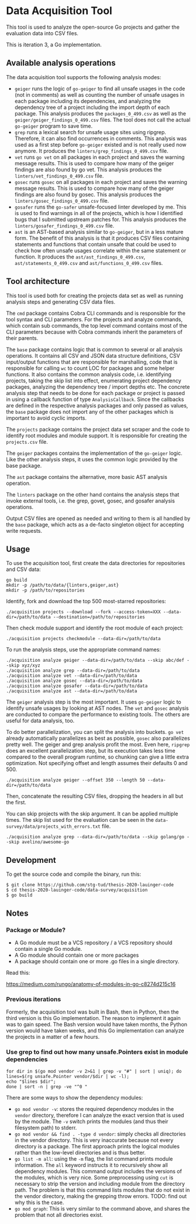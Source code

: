 # Data Acquisition Tool

This tool is used to analyze the open-source Go projects and gather the evaluation data into CSV files.

This is iteration 3, a Go implementation.


## Available analysis operations

The data acquisition tool supports the following analysis modes:

 - `geiger` runs the logic of `go-geiger` to find all unsafe usages in the code (not in comments) as well as counting
   the number of unsafe usages in each package including its dependencies, and analyzing the dependency tree of a
   project including the import depth of each package. This analysis produces the `packages_0_499.csv` as well as the
   `geiger/geiger_findings_0_499.csv` files. The tool does not call the actual `go-geiger` program to save time.
 - `grep` runs a lexical search for unsafe usage sites using ripgrep. Therefore, it can also find occurrences in
   comments. This analysis was used as a first step before `go-geiger` existed and is not really used now anymore. It
   produces the `linters/grep_findings_0_499.csv` file.
 - `vet` runs `go vet` on all packages in each project and saves the warning message results. This is used to compare
   how many of the geiger findings are also found by go vet. This analysis produces the `linters/vet_findings_0_499.csv`
   file.
 - `gosec` runs `gosec` on all packages in each project and saves the warning message results. This is used to compare
   how many of the geiger findings are also found by gosec. This analysis produces the `linters/gosec_findings_0_499.csv`
   file. 
 - `gosafer` runs the `go-safer` unsafe-focused linter developed by me. This is used to find warnings in all of the
   projects, which is how I identified bugs that I submitted upstream patches for. This analysis produces the
   `linters/gosafer_findings_0_499.csv` file.
 - `ast` is an AST-based analysis similar to `go-geiger`, but in a less mature form. The benefit of this analysis is
   that it produces CSV files containing statements and functions that contain unsafe that could be used to check how
   often unsafe usages correlate within the same statement or function. It produces the `ast/ast_findings_0_499.csv`,
   `ast/statements_0_499.csv` and `ast/functions_0_499.csv` files.


## Tool architecture

This tool is used both for creating the projects data set as well as running analysis steps and generating CSV data
files.

The `cmd` package contains Cobra CLI commands and is responsible for the tool syntax and CLI parameters. For the
projects and analyze commands, which contain sub commands, the top level command contains most of the CLI parameters
because with Cobra commands inherit the parameters of their parents.

The `base` package contains logic that is common to several or all analysis operations. It contains all CSV and JSON
data structure definitions, CSV input/output functions that are responsible for marshalling, code that is responsible
for calling `wc` to count LOC for packages and some helper functions. It also contains the common analysis code, i.e.
identifying projects, taking the skip list into effect, enumerating project dependency packages, analyzing the
dependency tree / import depths etc. The concrete analysis step that needs to be done for each package or project is
passed in using a callback function of type `AnalysisCallback`. Since the callbacks are defined in the respective
analysis packages and only passed as values, the `base` package does not import any of the other packages which is
important to avoid cyclic imports.

The `projects` package contains the project data set scraper and the code to identify root modules and module support.
It is responsible for creating the `projects.csv` file.

The `geiger` packages contains the implementation of the `go-geiger` logic. Like the other analysis steps, it uses the
common logic provided by the base package.

The `ast` package contains the alternative, more basic AST analysis operation.

The `linters` package on the other hand contains the analysis steps that invoke external tools, i.e. the grep, govet,
gosec, and gosafer analysis operations.

Output CSV files are opened as needed and writing to them is all handled by the `base` package, which acts as a de-facto
singleton object for accepting write requests.


## Usage

To use the acquisition tool, first create the data directories for repositories and CSV data:

```shell script
go build
mkdir -p /path/to/data/{linters,geiger,ast}
mkdir -p /path/to/repositories
```

Identify, fork and download the top 500 most-starred repositories:

```shell script
./acquisition projects --download --fork --access-token=XXX --data-dir=/path/to/data --destination=/path/to/repositories
```

Then check module support and identify the root module of each project:

```shell script
./acquisition projects checkmodule --data-dir=/path/to/data
```

To run the analysis steps, use the appropriate command names:

```shell script
./acquisition analyze geiger --data-dir=/path/to/data --skip abc/def --skip xyz/xyz
./acquisition analyze grep --data-dir=/path/to/data
./acquisition analyze vet --data-dir=/path/to/data
./acquisition analyze gosec --data-dir=/path/to/data
./acquisition analyze gosafer --data-dir=/path/to/data
./acquisition analyze ast --data-dir=/path/to/data
```

The `geiger` analysis step is the most important. It uses `go-geiger` logic to identify unsafe usages by looking at AST
nodes. The `vet` and `gosec` analysis are conducted to compare the performance to existing tools. The others are useful
for data analysis, too.

To do better parallelization, you can split the analysis into buckets. `go vet` already automatically parallelizes as
best as possible, `gosec` also parallelizes pretty well. The geiger and grep analysis profit the most.
Even here, `ripgrep` does an excellent parallelization step, but its execution takes less time compared to the overall
program runtime, so chunking can give a little extra optimization. Not specifying offset and length assumes their
defaults 0 and 500.

```shell script
./acquisition analyze geiger --offset 350 --length 50 --data-dir=/path/to/data
```

Then, concatenate the resulting CSV files, dropping the headers in all but the first.

You can skip projects with the skip argument. It can be applied multiple times. The skip list used for the evaluation
can be seen in the `data-survey/data/projects_with_errors.txt` file.

```shell script
./acquisition analyze grep --data-dir=/path/to/data --skip golang/go --skip avelino/awesome-go
```


## Development

To get the source code and compile the binary, run this:

```
$ git clone https://github.com/stg-tud/thesis-2020-lauinger-code
$ cd thesis-2020-lauinger-code/data-survey/acquisition
$ go build
```


## Notes

### Package or Module?

 - A Go module must be a VCS repository / a VCS repository should contain a single Go module.
 - A Go module should contain one or more packages
 - A package should contain one or more .go files in a single directory.

Read this:

https://medium.com/rungo/anatomy-of-modules-in-go-c8274d215c16


### Previous iterations

Formerly, the acquisition tool was built in Bash, then in Python, then the third version is this Go implementation. The
reason to implement it again was to gain speed. The Bash version would have taken months, the Python version would have
taken weeks, and this Go implementation can analyze the projects in a matter of a few hours.


### Use grep to find out how many unsafe.Pointers exist in module dependencies

```
for dir in $(go mod vendor -v 2>&1 | grep -v "#" | sort | uniq); do 
lines=$(rg unsafe.Pointer vendor/$dir | wc -l); 
echo "$lines $dir"; 
done | sort -n | grep -ve "^0 "
```

There are some ways to show the dependency modules:

 - `go mod vendor -v`: stores the required dependency modules in the `vendor` directory, therefore I can analyze the
   exact version that is used by the module. The `-v` switch prints the modules (and thus their filesystem path) to
   stderr.
 - `go mod vendor && find . -type d vendor`: simply checks all directories in the vendor directory. This is very
   inaccurate because not every directory is a package. The first approach prints the logical modules rather than the
   low-level directories and is thus better.
 - `go list -m all`: using the `-m` flag, the list command prints module information. The `all` keyword instructs it
   to recursively show all dependency modules. This command output includes the versions of the modules, which is very
   nice. Some preprocessing using `cut` is necessary to strip the version and including module from the directory path.
   The problem is that this command lists modules that do not exist in the vendor directory, making the grepping throw
   errors. TODO: find out why this is the case.
 - `go mod graph`: This is very similar to the command above, and shares the problem that not all directories exist. 

